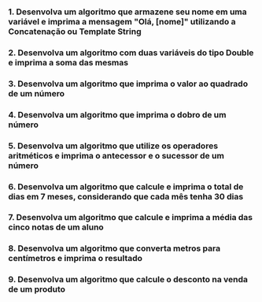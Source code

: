 ### 1. Desenvolva um algoritmo que armazene seu nome em uma variável e imprima a mensagem "Olá, [nome]" utilizando a Concatenação ou Template String

### 2. Desenvolva um algoritmo com duas variáveis do tipo Double e imprima a soma das mesmas

### 3. Desenvolva um algoritmo que imprima o valor ao quadrado de um número

### 4. Desenvolva um algoritmo que imprima o dobro de um número

### 5. Desenvolva um algoritmo que utilize os operadores aritméticos e imprima o antecessor e o sucessor de um número

### 6. Desenvolva um algoritmo que calcule e imprima o total de dias em 7 meses, considerando que cada mês tenha 30 dias

### 7. Desenvolva um algoritmo que calcule e imprima a média das cinco notas de um aluno

### 8. Desenvolva um algoritmo que converta metros para centímetros e imprima o resultado

### 9. Desenvolva um algoritmo que calcule o desconto na venda de um produto
